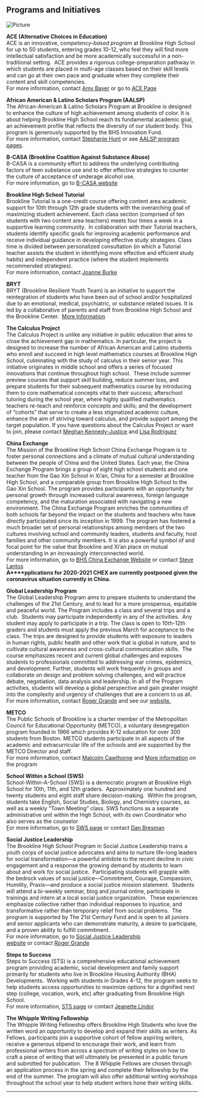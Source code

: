 Programs and Initiatives
------------------------

![Picture](/uploads/8/0/1/5/801512/2351134.jpg)

**ACE (Alternative Choices in Education)**  
ACE is an innovative, _competency-based program_ at Brookline High School for up to 50 students, entering grades 10-12, who feel they will find more intellectual satisfaction and be more academically successful in a non-traditional setting.  ACE provides a rigorous college-preparation pathway in which students are placed in multi-age classes based on their skill levels and can go at their own pace and graduate when they complete their content and skill competencies.  
For more information, contact [Amy Bayer](mailto:amy_bayer@psbma.org) or go to [ACE Page](https://brittanystevens4.wixsite.com/bhsace)    
  
**African American & Latino Scholars Program (AALSP)**  
The African-American & Latino Scholars Program at Brookline is designed to enhance the culture of high achievement among students of color. It is about helping Brookline High School reach its fundamental academic goal, an achievement profile that reflects the diversity of our student body. This program is generously supported by the BHS Innovation Fund.  
For more information, contact [Stephanie Hunt](mailto:stephanie_hunt@psbma.org) or see [AALSP program pages](/aalsp.html).  
  
**B-CASA (Brookline Coalition Against Substance Abuse)**  
B-CASA is a community effort to address the underlying contributing factors of teen substance use and to offer effective strategies to counter the culture of acceptance of underage alcohol use.  
For more information, go to [B-CASA website](https://brooklinecoalition.wordpress.com/about/)  
  
**Brookline High School Tutorial**  
Brookline Tutorial is a one-credit course offering content area academic support for 10th through 12th grade students with the overarching goal of maximizing student achievement. Each class section (comprised of ten students with two content area teachers) meets four times a week in a supportive learning community.  In collaboration with their Tutorial teachers, students identify specific goals for improving academic performance and receive individual guidance in developing effective study strategies. Class time is divided between personalized consultation (in which a Tutorial teacher assists the student in identifying more effective and efficient study habits) and independent practice (where the student implements recommended strategies).  
For more information, contact [Joanne Burke](mailto:joanne_burke@psbma.org)  
  
**BRYT**  
BRYT (Brookline Resilient Youth Team) is an initiative to support the reintegration of students who have been out of school and/or hospitalized due to an emotional, medical, psychiatric, or substance related issues. It is led by a collaborative of parents and staff from Brookline High School and the Brookline Center.  [More Information](https://www.brooklinecenter.org/services/school-based-support/bryt-program/)  
  
**The Calculus Project**  
The Calculus Project is unlike any initiative in public education that aims to close the achievement gap in mathematics. In particular, the project is designed to increase the number of African American and Latino students who enroll and succeed in high level mathematics courses at Brookline High School, culminating with the study of calculus in their senior year. This initiative originates in middle school and offers a series of focused innovations that continue throughout high school.  These include summer preview courses that support skill building, reduce summer loss, and prepare students for their subsequent mathematics course by introducing them to core mathematical concepts vital to their success; afterschool tutoring during the school year, where highly qualified mathematics teachers re-teach and reinforce concepts and skills; and the development of “cohorts” that serve to create a less stigmatized academic culture, enhance the aim of striving toward calculus, and provide support among the target population. If you have questions about the Calculus Project or want to join, please contact [Meghan Kennedy-Justice](mailto:meghan_kennedy-justice@psbma.org) and [Lisa Rodriguez](mailto:lisa_rodriguez@psbma.org)  
  
**China Exchange**  
The Mission of the Brookline High School China Exchange Program is to foster personal connections and a climate of mutual cultural understanding between the people of China and the United States. Each year, the China Exchange Program brings a group of eight high school students and one teacher from the Gao Xin School in Xi’an, China for a semester at Brookline High School, and a comparable group from Brookline High School to the Gao Xin School. The program provides participants with an opportunity for personal growth through increased cultural awareness, foreign language competency, and the maturation associated with navigating a new environment. The China Exchange Program enriches the communities of both schools far beyond the impact on the students and teachers who have directly participated since its inception in 1999. The program has fostered a much broader set of personal relationships among members of the two cultures involving school and community leaders, students and faculty, host families and other community members. It is also a powerful symbol of and focal point for the value that Brookline and Xi’an place on mutual understanding in an increasingly interconnected world.  
For more information, go to [BHS China Exchange Website](http://bhschinaexchange.weebly.com/) or contact [Steve Lantos](mailto:steve_lantos@psbma.org)  
**A****pplications for 2020-2021 CHEX are currently postponed given the coronavirus situation currently in China.**  
  
**Global Leadership Program**   
The Global Leadership Program aims to prepare students to understand the challenges of the 21st Century, and to lead for a more prosperous, equitable and peaceful world. The Program includes a class and several trips and a club.  Students may participate independently in any of the activities.  Any student may apply to participate in a trip. The class is open to 10th-12th graders and students must apply the previous March for acceptance to the class. The trips are designed to provide students with exposure to leaders in human rights, public health and other work that is global in nature, and to cultivate cultural awareness and cross-cultural communication skills.  The course emphasizes recent and current global challenges and exposes students to professionals committed to addressing war crimes, epidemics, and development. Further, students will work frequently in groups and collaborate on design and problem solving challenges, and will practice debate, negotiation, data analysis and leadership. In all of the Program activities, students will develop a global perspective and gain greater insight into the complexity and urgency of challenges that are a concern to us all.  
For more information, contact [Roger Grande](mailto:roger_grande@psbma.org) and see our [website.](http://globalleadershipbhs.weebly.com/)  
  
**METCO**  
The Public Schools of Brookline is a charter member of the Metropolitan Council for Educational Opportunity (METCO), a voluntary desegregation program founded in 1966 which provides K-12 education for over 300 students from Boston. METCO students participate in all aspects of the academic and extracurricular life of the schools and are supported by the METCO Director and staff.  
For more information, contact [Malcolm Cawthorne](mailto:malcolm_cawthorne@psbma.org) and [More information](https://metcoinc.org/) on the program  
  
**School Within a School (SWS)**  
School-Within-A-School (SWS) is a democratic program at Brookline High School for 10th, 11th, and 12th graders.  Approximately one hundred and twenty students and eight staff share decision-making.  Within the program, students take English, Social Studies, Biology, and Chemistry courses, as well as a weekly “Town Meeting” class. SWS functions as a separate administrative unit within the High School, with its own Coordinator who also serves as the counselor      
[F](mailto:dan_bresman@brookline.k12.ma.us)or more information, go to [SWS page](/) or contact [Dan Bresman](mailto:dan_bresman@psbma.org)  
  
**Social Justice Leadership**  
The Brookline High School Program in Social Justice Leadership trains a youth corps of social justice advocates and aims to nurture life-long leaders for social transformation—a powerful antidote to the recent decline in civic engagement and a response the growing demand by students to learn about and work for social justice.  Participating students will grapple with the bedrock values of social justice—Commitment, Courage, Compassion, Humility, Praxis—and produce a social justice mission statement.  Students will attend a bi-weekly seminar, blog and journal online, participate in trainings and intern at a local social justice organization.  These experiences emphasize collective rather than individual responses to injustice, and transformative rather than temporary relief from social problems.  The program is supported by The 21st Century Fund and is open to all juniors and senior applicants who can demonstrate maturity, a desire to participate, and a proven ability to fulfill commitment.  
For more information, go to [Social Justice Leadership website](http://bhssocialjustice.weebly.com/) or contact [Roger Grande](mailto:Roger_Grande@psbma.org)   
  
**Steps to Success**  
Steps to Success (STS) is a comprehensive educational achievement program providing academic, social development and family support primarily for students who live in Brookline Housing Authority (BHA) Developments.  Working with students in Grades 4-12, the program seeks to help students access opportunities to maximize options for a dignified next step (college, vocation, work, etc) after graduating from Brookline High School.  ​  
For more information, [STS page](http://stepstosuccessbrookline.org) or contact [Jeanette Lindor](mailto:jeanette_lindor@psbma.org)  
  
**The Whipple Writing Fellowship**  
The Whipple Writing Fellowship offers Brookline High Students who love the written word an opportunity to develop and expand their skills as writers. As Fellows, participants join a supportive cohort of fellow aspiring writers, receive a generous stipend to encourage their work, and learn from professional writers from across a spectrum of writing styles on how to craft a piece of writing that will ultimately be presented in a public forum and submitted for publication.  The 8 Whipple Fellows are chosen through an application process in the spring and complete their fellowship by the end of the summer. The program will also offer additional writing workshops throughout the school year to help student writers hone their writing skills. 

* * *